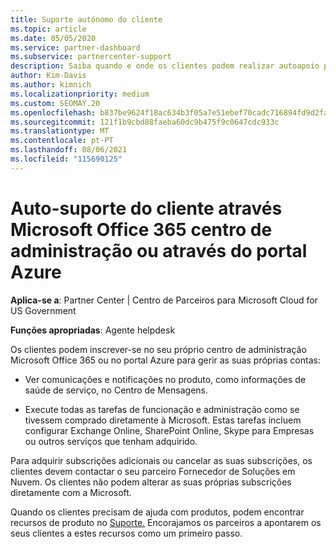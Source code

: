 ```yaml
---
title: Suporte autónomo do cliente
ms.topic: article
ms.date: 05/05/2020
ms.service: partner-dashboard
ms.subservice: partnercenter-support
description: Saiba quando e onde os clientes podem realizar autoapoio para gerir as suas próprias contas e quando devem contactar o seu parceiro Fornecedor de Soluções em Nuvem.
author: Kim-Davis
ms.author: kimnich
ms.localizationpriority: medium
ms.custom: SEOMAY.20
ms.openlocfilehash: b837be9624f18ac634b3f05a7e51ebef70cadc716894fd9d2fae916da387ab3a
ms.sourcegitcommit: 121f1b9cbd88faeba60dc9b475f9c0647cdc933c
ms.translationtype: MT
ms.contentlocale: pt-PT
ms.lasthandoff: 08/06/2021
ms.locfileid: "115690125"
---
```

# <a name="customer-self-support-through-microsoft-office-365-admin-center-or-through-the-azure-portal"></a>Auto-suporte do cliente através Microsoft Office 365 centro de administração ou através do portal Azure

**Aplica-se a**: Partner Center | Centro de Parceiros para Microsoft Cloud for US Government

**Funções apropriadas**: Agente helpdesk

Os clientes podem inscrever-se no seu próprio centro de administração Microsoft Office 365 ou no portal Azure para gerir as suas próprias contas:

- Ver comunicações e notificações no produto, como informações de saúde de serviço, no Centro de Mensagens.

- Execute todas as tarefas de funcionação e administração como se tivessem comprado diretamente à Microsoft. Estas tarefas incluem configurar Exchange Online, SharePoint Online, Skype para Empresas ou outros serviços que tenham adquirido.

Para adquirir subscrições adicionais ou cancelar as suas subscrições, os clientes devem contactar o seu parceiro Fornecedor de Soluções em Nuvem. Os clientes não podem alterar as suas próprias subscrições diretamente com a Microsoft.

Quando os clientes precisam de ajuda com produtos, podem encontrar recursos de produto no [Suporte.](https://partnercenter.microsoft.com/partner/support) Encorajamos os parceiros a apontarem os seus clientes a estes recursos como um primeiro passo.

 

 



